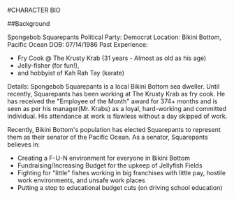 #CHARACTER BIO

##Background

Spongebob Squarepants
Political Party: Democrat
Location: Bikini Bottom, Pacific Ocean
DOB: 07/14/1986
Past Experience:

- Fry Cook @ The Krusty Krab (31 years - Almost as old as his age)
- Jelly-fisher (for fun!),
- and hobbyist of Kah Rah Tay (karate)

Details: Spongebob Squarepants is a local Bikini Bottom sea dweller. Until recently, Squarepants
has been working at The Krusty Krab as fry cook. He has received the "Employee of the Month" award
for 374+ months and is seen as per his manager(Mr. Krabs) as a loyal, hard-working and committed
individual. His attendance at work is flawless without a day skipped of work.

Recently, Bikini Bottom's population has elected Squarepants to represent them as their senator of
the Pacific Ocean. As a senator, Squarepants believes in:

- Creating a F-U-N environment for everyone in Bikini Bottom
- Fundraising/Increasing Budget for the upkeep of Jellyfish Fields
- Fighting for "little" fishes working in big franchises with little
  pay, hostile work environments, and unsafe work places
- Putting a stop to educational budget cuts (on driving school education)
